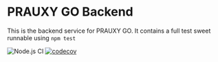 # PRAUXY GO Backend
This is the backend service for PRAUXY GO. It contains a full test sweet runnable using `npm test`

![Node.js CI](https://github.com/kvizdos/PRAUXYGO-backend/workflows/Node.js%20CI/badge.svg)
[![codecov](https://codecov.io/gh/kvizdos/PRAUXYGO-backend/branch/master/graph/badge.svg?token=TuMgRmTURY)](https://codecov.io/gh/kvizdos/PRAUXYGO-backend)
